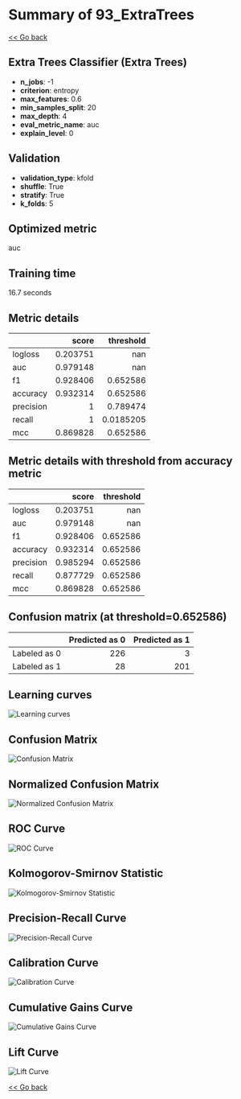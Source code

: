 # Summary of 93_ExtraTrees

[<< Go back](../README.md)


## Extra Trees Classifier (Extra Trees)
- **n_jobs**: -1
- **criterion**: entropy
- **max_features**: 0.6
- **min_samples_split**: 20
- **max_depth**: 4
- **eval_metric_name**: auc
- **explain_level**: 0

## Validation
 - **validation_type**: kfold
 - **shuffle**: True
 - **stratify**: True
 - **k_folds**: 5

## Optimized metric
auc

## Training time

16.7 seconds

## Metric details
|           |    score |   threshold |
|:----------|---------:|------------:|
| logloss   | 0.203751 | nan         |
| auc       | 0.979148 | nan         |
| f1        | 0.928406 |   0.652586  |
| accuracy  | 0.932314 |   0.652586  |
| precision | 1        |   0.789474  |
| recall    | 1        |   0.0185205 |
| mcc       | 0.869828 |   0.652586  |


## Metric details with threshold from accuracy metric
|           |    score |   threshold |
|:----------|---------:|------------:|
| logloss   | 0.203751 |  nan        |
| auc       | 0.979148 |  nan        |
| f1        | 0.928406 |    0.652586 |
| accuracy  | 0.932314 |    0.652586 |
| precision | 0.985294 |    0.652586 |
| recall    | 0.877729 |    0.652586 |
| mcc       | 0.869828 |    0.652586 |


## Confusion matrix (at threshold=0.652586)
|              |   Predicted as 0 |   Predicted as 1 |
|:-------------|-----------------:|-----------------:|
| Labeled as 0 |              226 |                3 |
| Labeled as 1 |               28 |              201 |

## Learning curves
![Learning curves](learning_curves.png)
## Confusion Matrix

![Confusion Matrix](confusion_matrix.png)


## Normalized Confusion Matrix

![Normalized Confusion Matrix](confusion_matrix_normalized.png)


## ROC Curve

![ROC Curve](roc_curve.png)


## Kolmogorov-Smirnov Statistic

![Kolmogorov-Smirnov Statistic](ks_statistic.png)


## Precision-Recall Curve

![Precision-Recall Curve](precision_recall_curve.png)


## Calibration Curve

![Calibration Curve](calibration_curve_curve.png)


## Cumulative Gains Curve

![Cumulative Gains Curve](cumulative_gains_curve.png)


## Lift Curve

![Lift Curve](lift_curve.png)



[<< Go back](../README.md)
